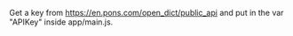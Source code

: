 Get a key from https://en.pons.com/open_dict/public_api  and put in the var "APIKey" inside app/main.js.